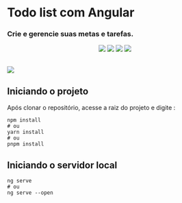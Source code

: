 # Todo list com Angular
### Crie e gerencie suas metas e tarefas.

<p align="center">
<img src="https://img.shields.io/badge/typescript-%23007ACC.svg?style=for-the-badge&logo=typescript&logoColor=white" />
<img src="https://img.shields.io/badge/angular-%23DD0031.svg?style=for-the-badge&logo=angular&logoColor=white" />
<img src="https://img.shields.io/badge/css3-%231572B6.svg?style=for-the-badge&logo=css3&logoColor=white" />
<img src="https://img.shields.io/badge/netlify-%23000000.svg?style=for-the-badge&logo=netlify&logoColor=#00C7B7" />
</p> <br>
<img src="https://i.ibb.co/31jpHT3/Captura-de-tela-de-2023-11-05-14-59-28.png" />

## Iniciando o projeto
 Após clonar o repositório, acesse a raiz do projeto e digite : 
```
npm install
# ou
yarn install
# ou
pnpm install
```

## Iniciando o servidor local
```
ng serve
# ou
ng serve --open
```
